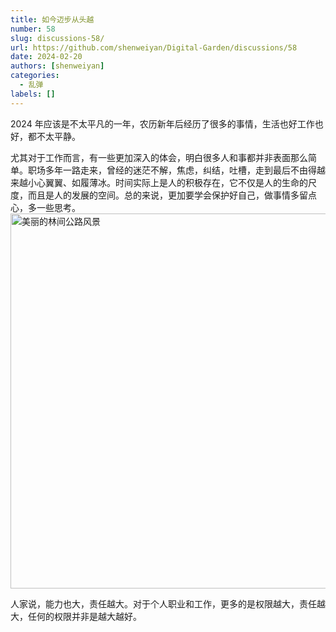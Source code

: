 ```yaml
---
title: 如今迈步从头越
number: 58
slug: discussions-58/
url: https://github.com/shenweiyan/Digital-Garden/discussions/58
date: 2024-02-20
authors: [shenweiyan]
categories: 
  - 乱弹
labels: []
---
```


2024 年应该是不太平凡的一年，农历新年后经历了很多的事情，生活也好工作也好，都不太平静。

<!-- more -->

尤其对于工作而言，有一些更加深入的体会，明白很多人和事都并非表面那么简单。职场多年一路走来，曾经的迷茫不解，焦虑，纠结，吐槽，走到最后不由得越来越小心翼翼、如履薄冰。时间实际上是人的积极存在，它不仅是人的生命的尺度，而且是人的发展的空间。总的来说，更加要学会保护好自己，做事情多留点心，多一些思考。      
<img src='https://kg.weiyan.cc/2024/08/forest-road.jpg' width=600 alt='美丽的林间公路风景'>

人家说，能力也大，责任越大。对于个人职业和工作，更多的是权限越大，责任越大，任何的权限并非是越大越好。

<script src="https://giscus.app/client.js"
	data-repo="shenweiyan/Digital-Garden"
	data-repo-id="R_kgDOKgxWlg"
	data-mapping="number"
	data-term="58"
	data-reactions-enabled="1"
	data-emit-metadata="0"
	data-input-position="bottom"
	data-theme="light"
	data-lang="zh-CN"
	crossorigin="anonymous"
	async>
</script>
